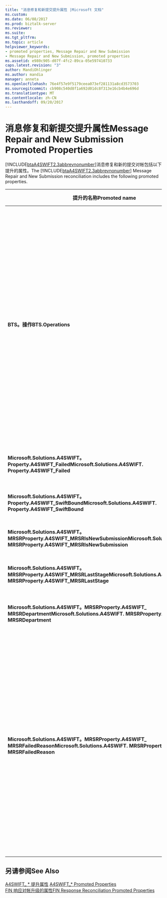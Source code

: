 ```yaml
---
title: "消息修复和新提交提升属性 |Microsoft 文档"
ms.custom: 
ms.date: 06/08/2017
ms.prod: biztalk-server
ms.reviewer: 
ms.suite: 
ms.tgt_pltfrm: 
ms.topic: article
helpviewer_keywords:
- promoted properties, Message Repair and New Submission
- Message Repair and New Submission, promoted properties
ms.assetid: e980c905-d07f-4fc2-89ca-05e597410733
caps.latest.revision: "3"
author: MandiOhlinger
ms.author: mandia
manager: anneta
ms.openlocfilehash: 76e4f57e9f5179ceea073ef281131a8cd3573703
ms.sourcegitcommit: cb908c540d8f1a692d01dc8f313e16cb4b4e696d
ms.translationtype: MT
ms.contentlocale: zh-CN
ms.lasthandoff: 09/20/2017
---
```

# <a name="message-repair-and-new-submission-promoted-properties"></a><span data-ttu-id="788d8-102">消息修复和新提交提升属性</span><span class="sxs-lookup"><span data-stu-id="788d8-102">Message Repair and New Submission Promoted Properties</span></span>
<span data-ttu-id="788d8-103">[!INCLUDE[btaA4SWIFT2.3abbrevnonumber](../../includes/btaa4swift2-3abbrevnonumber-md.md)]消息修复和新的提交对帐包括以下提升的属性。</span><span class="sxs-lookup"><span data-stu-id="788d8-103">The [!INCLUDE[btaA4SWIFT2.3abbrevnonumber](../../includes/btaa4swift2-3abbrevnonumber-md.md)] Message Repair and New Submission reconciliation includes the following promoted properties.</span></span>  
  
|<span data-ttu-id="788d8-104">提升的名称</span><span class="sxs-lookup"><span data-stu-id="788d8-104">Promoted name</span></span>|<span data-ttu-id="788d8-105">Description</span><span class="sxs-lookup"><span data-stu-id="788d8-105">Description</span></span>|<span data-ttu-id="788d8-106">数据类型</span><span class="sxs-lookup"><span data-stu-id="788d8-106">Data type</span></span>|<span data-ttu-id="788d8-107">值范围</span><span class="sxs-lookup"><span data-stu-id="788d8-107">Value range</span></span>|<span data-ttu-id="788d8-108">用法示例</span><span class="sxs-lookup"><span data-stu-id="788d8-108">Usage example</span></span>|  
|-------------------|-----------------|---------------|-----------------|-------------------|  
|<span data-ttu-id="788d8-109">**BTS。操作**</span><span class="sxs-lookup"><span data-stu-id="788d8-109">**BTS.Operations**</span></span>|<span data-ttu-id="788d8-110">指示的状态[!INCLUDE[btsBizTalkServerNoVersion](../../includes/btsbiztalkservernoversion-md.md)]处理。</span><span class="sxs-lookup"><span data-stu-id="788d8-110">Indicates the state of [!INCLUDE[btsBizTalkServerNoVersion](../../includes/btsbiztalkservernoversion-md.md)] processing.</span></span> <span data-ttu-id="788d8-111">可以为以下各项之一：</span><span class="sxs-lookup"><span data-stu-id="788d8-111">Can be one of the following:</span></span><br /><br /> <span data-ttu-id="788d8-112">**A4SWIFT_MrsrCompleted**指示成功的消息修复和新的提交过程。</span><span class="sxs-lookup"><span data-stu-id="788d8-112">**A4SWIFT_MrsrCompleted** indicates that the message repair and new submission process succeeded.</span></span><br /><br /> <span data-ttu-id="788d8-113">**A4SWIFT_MrsrFailed**指示消息修复和新的提交过程失败。</span><span class="sxs-lookup"><span data-stu-id="788d8-113">**A4SWIFT_MrsrFailed** indicates that the message repair and new submission process failed.</span></span><br /><br /> <span data-ttu-id="788d8-114">**A4SWIFT_MrsrUnparsedFailed**指示未分析的消息的修复失败。</span><span class="sxs-lookup"><span data-stu-id="788d8-114">**A4SWIFT_MrsrUnparsedFailed** indicates that the repair of an unparsed message failed.</span></span><br /><br /> <span data-ttu-id="788d8-115">**A4SWIFT_MrsrUnparsedComplete**指示未分析的消息的修复成功。</span><span class="sxs-lookup"><span data-stu-id="788d8-115">**A4SWIFT_MrsrUnparsedComplete** indicates that the repair of an unparsed message succeeded.</span></span><br /><br /> <span data-ttu-id="788d8-116">**A4SWIFT_DasmMarkedAsFailed**指示消息在接收管道的反汇编程序阶段的处理失败。</span><span class="sxs-lookup"><span data-stu-id="788d8-116">**A4SWIFT_DasmMarkedAsFailed** indicates that the message failed processing in the disassembler stage of the receive pipeline.</span></span>|<span data-ttu-id="788d8-117">字符串</span><span class="sxs-lookup"><span data-stu-id="788d8-117">String</span></span>|<span data-ttu-id="788d8-118">-A4SWIFT_MrsrCompleted</span><span class="sxs-lookup"><span data-stu-id="788d8-118">-   A4SWIFT_MrsrCompleted</span></span><br /><span data-ttu-id="788d8-119">-A4SWIFT_MrsrFailed</span><span class="sxs-lookup"><span data-stu-id="788d8-119">-   A4SWIFT_MrsrFailed</span></span><br /><span data-ttu-id="788d8-120">-A4SWIFT_MrsrUnparsedFailed</span><span class="sxs-lookup"><span data-stu-id="788d8-120">-   A4SWIFT_MrsrUnparsedFailed</span></span><br /><span data-ttu-id="788d8-121">-A4SWIFT_MrsrUnparsedCompleted</span><span class="sxs-lookup"><span data-stu-id="788d8-121">-   A4SWIFT_MrsrUnparsedCompleted</span></span><br /><span data-ttu-id="788d8-122">-A4SWIFT_DasmMarkedAsFailed</span><span class="sxs-lookup"><span data-stu-id="788d8-122">-   A4SWIFT_DasmMarkedAsFailed</span></span>|<span data-ttu-id="788d8-123">当 MrsrRepair 业务流程收到修复后未分析的消息时，它在修复之后时，它将设置**BTS。操作**"A4SWIFT_MRSRCompleted"的属性和**A4SWIFT_Failed**属性设置为 False，然后将消息路由到 MessageBox。</span><span class="sxs-lookup"><span data-stu-id="788d8-123">When the MrsrRepair orchestration receives a repaired unparsed message after the repair, it sets the **BTS.Operation** property to "A4SWIFT_MRSRCompleted" and the **A4SWIFT_Failed** property to False, and then routes the message to the MessageBox.</span></span> <span data-ttu-id="788d8-124">这些属性确保修复后未分析的消息不会再次进入消息修复过程。</span><span class="sxs-lookup"><span data-stu-id="788d8-124">These properties ensure that the repaired unparsed message does not enter the message repair process again.</span></span>|  
|<span data-ttu-id="788d8-125">**Microsoft.Solutions.A4SWIFT。Property.A4SWIFT_Failed**</span><span class="sxs-lookup"><span data-stu-id="788d8-125">**Microsoft.Solutions.A4SWIFT. Property.A4SWIFT_Failed**</span></span>|<span data-ttu-id="788d8-126">指示是否[!INCLUDE[btaA4SWIFT2.3abbrevnonumber](../../includes/btaa4swift2-3abbrevnonumber-md.md)]成功或失败处理完该消息。</span><span class="sxs-lookup"><span data-stu-id="788d8-126">Indicates whether [!INCLUDE[btaA4SWIFT2.3abbrevnonumber](../../includes/btaa4swift2-3abbrevnonumber-md.md)] successfully or unsuccessfully processed the message.</span></span>|<span data-ttu-id="788d8-127">Boolean</span><span class="sxs-lookup"><span data-stu-id="788d8-127">Boolean</span></span>|<span data-ttu-id="788d8-128">True、False</span><span class="sxs-lookup"><span data-stu-id="788d8-128">True, False</span></span>|<span data-ttu-id="788d8-129">MrsrRepair 业务流程用于仅向消息未通过验证 MessageBox 订阅。</span><span class="sxs-lookup"><span data-stu-id="788d8-129">Used by the MrsrRepair orchestration to subscribe only to messages from the MessageBox that have failed validation.</span></span>|  
|<span data-ttu-id="788d8-130">**Microsoft.Solutions.A4SWIFT。Property.A4SWIFT_SwiftBound**</span><span class="sxs-lookup"><span data-stu-id="788d8-130">**Microsoft.Solutions.A4SWIFT. Property.A4SWIFT_SwiftBound**</span></span>|<span data-ttu-id="788d8-131">指示消息是否为 SWIFT 网络绑定。</span><span class="sxs-lookup"><span data-stu-id="788d8-131">Indicates whether the message is bound for the SWIFT network.</span></span>|<span data-ttu-id="788d8-132">Boolean</span><span class="sxs-lookup"><span data-stu-id="788d8-132">Boolean</span></span>|<span data-ttu-id="788d8-133">True、False</span><span class="sxs-lookup"><span data-stu-id="788d8-133">True, False</span></span>|<span data-ttu-id="788d8-134">使用 MrsrRepair 业务流程来订阅仅消息从为 SWIFT 网络绑定 MessageBox。</span><span class="sxs-lookup"><span data-stu-id="788d8-134">Used by the MrsrRepair orchestration to subscribe only to messages from the MessageBox that are bound for the SWIFT network.</span></span>|  
|<span data-ttu-id="788d8-135">**Microsoft.Solutions.A4SWIFT。MRSRProperty.A4SWIFT_MRSRIsNewSubmission**</span><span class="sxs-lookup"><span data-stu-id="788d8-135">**Microsoft.Solutions.A4SWIFT. MRSRProperty.A4SWIFT_MRSRIsNewSubmission**</span></span>|<span data-ttu-id="788d8-136">指示正在处理的消息是否为新的提交。</span><span class="sxs-lookup"><span data-stu-id="788d8-136">Indicates whether the message being processed is a new submission.</span></span>|<span data-ttu-id="788d8-137">Boolean</span><span class="sxs-lookup"><span data-stu-id="788d8-137">Boolean</span></span>|<span data-ttu-id="788d8-138">True、False</span><span class="sxs-lookup"><span data-stu-id="788d8-138">True, False</span></span>|<span data-ttu-id="788d8-139">MrsrRepair 业务流程用于指示已在工作流的创建阶段创建一条消息。</span><span class="sxs-lookup"><span data-stu-id="788d8-139">Used by the MrsrRepair orchestration to indicate that a message has been created in the Create stage of the workflow.</span></span>|  
|<span data-ttu-id="788d8-140">**Microsoft.Solutions.A4SWIFT。MRSRProperty.A4SWIFT_MRSRLastStage**</span><span class="sxs-lookup"><span data-stu-id="788d8-140">**Microsoft.Solutions.A4SWIFT. MRSRProperty.A4SWIFT_MRSRLastStage**</span></span>|<span data-ttu-id="788d8-141">指示已成功修复工作流中的最后一个阶段。</span><span class="sxs-lookup"><span data-stu-id="788d8-141">Indicates the last stage in the repair workflow that succeeded.</span></span>|<span data-ttu-id="788d8-142">字符串</span><span class="sxs-lookup"><span data-stu-id="788d8-142">String</span></span>|-|<span data-ttu-id="788d8-143">为部门工作流定义的阶段之一。</span><span class="sxs-lookup"><span data-stu-id="788d8-143">One of the stages defined for a department workflow.</span></span> <span data-ttu-id="788d8-144">可以将 create、 修复、 重新生成密钥验证，或批准阶段。</span><span class="sxs-lookup"><span data-stu-id="788d8-144">Can be a create, repair, rekey-verify, or approval stage.</span></span>|  
|<span data-ttu-id="788d8-145">**Microsoft.Solutions.A4SWIFT。MRSRProperty.A4SWIFT_ MRSRDepartment**</span><span class="sxs-lookup"><span data-stu-id="788d8-145">**Microsoft.Solutions.A4SWIFT. MRSRProperty.A4SWIFT_ MRSRDepartment**</span></span>|<span data-ttu-id="788d8-146">指示正在使用中的消息修复和新的提交，为指定的 MrsrDepartmentPolicy BRE 策略的部门。</span><span class="sxs-lookup"><span data-stu-id="788d8-146">Indicates the department that is being used in the message repair and new submission, as specified by the MrsrDepartmentPolicy BRE policy.</span></span>|<span data-ttu-id="788d8-147">字符串</span><span class="sxs-lookup"><span data-stu-id="788d8-147">String</span></span>|-|<span data-ttu-id="788d8-148">在中设置[!INCLUDE[btaA4SWIFT2.3abbrevnonumber](../../includes/btaa4swift2-3abbrevnonumber-md.md)]管理控制台。</span><span class="sxs-lookup"><span data-stu-id="788d8-148">Set in the [!INCLUDE[btaA4SWIFT2.3abbrevnonumber](../../includes/btaa4swift2-3abbrevnonumber-md.md)] Administration Console.</span></span>|  
|<span data-ttu-id="788d8-149">**Microsoft.Solutions.A4SWIFT。MRSRProperty.A4SWIFT_ MRSRFailedReason**</span><span class="sxs-lookup"><span data-stu-id="788d8-149">**Microsoft.Solutions.A4SWIFT. MRSRProperty.A4SWIFT_ MRSRFailedReason**</span></span>|<span data-ttu-id="788d8-150">指示消息修复和新的提交过程失败的原因。</span><span class="sxs-lookup"><span data-stu-id="788d8-150">Indicates why the message repair and new submission process failed.</span></span> <span data-ttu-id="788d8-151">可以为以下各项之一：</span><span class="sxs-lookup"><span data-stu-id="788d8-151">Can be one of the following:</span></span><br /><br /> <span data-ttu-id="788d8-152">拒绝指示该用户拒绝来自内的消息[!INCLUDE[btsInpathNoVersion](../../includes/btsinpathnoversion-md.md)]窗体。</span><span class="sxs-lookup"><span data-stu-id="788d8-152">Rejected indicates that the user rejected the message from within the [!INCLUDE[btsInpathNoVersion](../../includes/btsinpathnoversion-md.md)] form.</span></span><br /><br /> <span data-ttu-id="788d8-153">InvalidDigitalSignature 指示用户的证书无效。</span><span class="sxs-lookup"><span data-stu-id="788d8-153">InvalidDigitalSignature indicates that the user's certificate is invalid.</span></span><br /><br /> <span data-ttu-id="788d8-154">超时指示已达到 MRSROrchestration 超时值。</span><span class="sxs-lookup"><span data-stu-id="788d8-154">Timeout indicates that the MRSROrchestration timeout value has been reached.</span></span><br /><br /> <span data-ttu-id="788d8-155">InvalidWorkFlow 指示某个部门定义的工作流无效。</span><span class="sxs-lookup"><span data-stu-id="788d8-155">InvalidWorkFlow indicates that the workflow defined for a department is invalid.</span></span><br /><br /> <span data-ttu-id="788d8-156">CantRepairIn[!INCLUDE[btsInpathNoVersion](../../includes/btsinpathnoversion-md.md)]指示无法在打开传入的 XML 消息[!INCLUDE[btsInpathNoVersion](../../includes/btsinpathnoversion-md.md)]。</span><span class="sxs-lookup"><span data-stu-id="788d8-156">CantRepairIn[!INCLUDE[btsInpathNoVersion](../../includes/btsinpathnoversion-md.md)] indicates that the incoming XML message could not be opened in [!INCLUDE[btsInpathNoVersion](../../includes/btsinpathnoversion-md.md)].</span></span><br /><br /> <span data-ttu-id="788d8-157">一般异常</span><span class="sxs-lookup"><span data-stu-id="788d8-157">General Exception</span></span>|<span data-ttu-id="788d8-158">字符串</span><span class="sxs-lookup"><span data-stu-id="788d8-158">String</span></span>|<span data-ttu-id="788d8-159">-拒绝</span><span class="sxs-lookup"><span data-stu-id="788d8-159">-   Rejected</span></span><br /><span data-ttu-id="788d8-160">-InvalidDigitalSignature</span><span class="sxs-lookup"><span data-stu-id="788d8-160">-   InvalidDigitalSignature</span></span><br /><span data-ttu-id="788d8-161">超时</span><span class="sxs-lookup"><span data-stu-id="788d8-161">-   Timeout</span></span><br /><span data-ttu-id="788d8-162">-InvalidWorkFlow</span><span class="sxs-lookup"><span data-stu-id="788d8-162">-   InvalidWorkFlow</span></span><br /><span data-ttu-id="788d8-163">-常规异常</span><span class="sxs-lookup"><span data-stu-id="788d8-163">-   General Exception</span></span><br /><span data-ttu-id="788d8-164">-CantRepairIn[!INCLUDE[btsInpathNoVersion](../../includes/btsinpathnoversion-md.md)]</span><span class="sxs-lookup"><span data-stu-id="788d8-164">-   CantRepairIn[!INCLUDE[btsInpathNoVersion](../../includes/btsinpathnoversion-md.md)]</span></span>|<span data-ttu-id="788d8-165">设置消息修复和新提交业务流程后进程失败。</span><span class="sxs-lookup"><span data-stu-id="788d8-165">Set by the Message Repair and New Submission orchestration after the process has failed.</span></span>|  
  
## <a name="see-also"></a><span data-ttu-id="788d8-166">另请参阅</span><span class="sxs-lookup"><span data-stu-id="788d8-166">See Also</span></span>  
 <span data-ttu-id="788d8-167">[A4SWIFT_ * 提升属性](../../adapters-and-accelerators/accelerator-swift/a4swift-promoted-properties.md) </span><span class="sxs-lookup"><span data-stu-id="788d8-167">[A4SWIFT_* Promoted Properties](../../adapters-and-accelerators/accelerator-swift/a4swift-promoted-properties.md) </span></span>  
 [<span data-ttu-id="788d8-168">FIN 响应对帐升级的属性</span><span class="sxs-lookup"><span data-stu-id="788d8-168">FIN Response Reconciliation Promoted Properties</span></span>](../../adapters-and-accelerators/accelerator-swift/fin-response-reconciliation-promoted-properties.md)